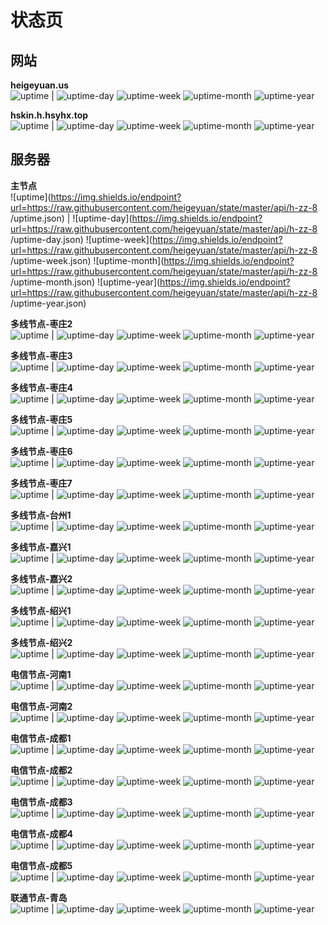 # 状态页

## 网站

**heigeyuan.us**  
![uptime](https://img.shields.io/endpoint?url=https://raw.githubusercontent.com/heigeyuan/state/master/api/heigeyuan-us/uptime.json) | ![uptime-day](https://img.shields.io/endpoint?url=https://raw.githubusercontent.com/heigeyuan/state/master/api/heigeyuan-us/uptime-day.json) ![uptime-week](https://img.shields.io/endpoint?url=https://raw.githubusercontent.com/heigeyuan/state/master/api/heigeyuan-us/uptime-week.json) ![uptime-month](https://img.shields.io/endpoint?url=https://raw.githubusercontent.com/heigeyuan/state/master/api/heigeyuan-us/uptime-month.json) ![uptime-year](https://img.shields.io/endpoint?url=https://raw.githubusercontent.com/heigeyuan/state/master/api/heigeyuan-us/uptime-year.json)

**hskin.h.hsyhx.top**  
![uptime](https://img.shields.io/endpoint?url=https://raw.githubusercontent.com/heigeyuan/state/master/api/hskin-h-hsyhx-top/uptime.json) | ![uptime-day](https://img.shields.io/endpoint?url=https://raw.githubusercontent.com/heigeyuan/state/master/api/hskin-h-hsyhx-top/uptime-day.json) ![uptime-week](https://img.shields.io/endpoint?url=https://raw.githubusercontent.com/heigeyuan/state/master/api/hskin-h-hsyhx-top/uptime-week.json) ![uptime-month](https://img.shields.io/endpoint?url=https://raw.githubusercontent.com/heigeyuan/state/master/api/hskin-h-hsyhx-top/uptime-month.json) ![uptime-year](https://img.shields.io/endpoint?url=https://raw.githubusercontent.com/heigeyuan/state/master/api/hskin-h-hsyhx-top/uptime-year.json)

## 服务器

**主节点**  
![uptime](https://img.shields.io/endpoint?url=https://raw.githubusercontent.com/heigeyuan/state/master/api/h-zz-8
/uptime.json) | ![uptime-day](https://img.shields.io/endpoint?url=https://raw.githubusercontent.com/heigeyuan/state/master/api/h-zz-8
/uptime-day.json) ![uptime-week](https://img.shields.io/endpoint?url=https://raw.githubusercontent.com/heigeyuan/state/master/api/h-zz-8
/uptime-week.json) ![uptime-month](https://img.shields.io/endpoint?url=https://raw.githubusercontent.com/heigeyuan/state/master/api/h-zz-8
/uptime-month.json) ![uptime-year](https://img.shields.io/endpoint?url=https://raw.githubusercontent.com/heigeyuan/state/master/api/h-zz-8
/uptime-year.json)

**多线节点-枣庄2**  
![uptime](https://img.shields.io/endpoint?url=https://raw.githubusercontent.com/heigeyuan/state/master/api/h-zz-2/uptime.json) | ![uptime-day](https://img.shields.io/endpoint?url=https://raw.githubusercontent.com/heigeyuan/state/master/api/h-zz-2/uptime-day.json) ![uptime-week](https://img.shields.io/endpoint?url=https://raw.githubusercontent.com/heigeyuan/state/master/api/h-zz-2/uptime-week.json) ![uptime-month](https://img.shields.io/endpoint?url=https://raw.githubusercontent.com/heigeyuan/state/master/api/h-zz-2/uptime-month.json) ![uptime-year](https://img.shields.io/endpoint?url=https://raw.githubusercontent.com/heigeyuan/state/master/api/h-zz-2/uptime-year.json)

**多线节点-枣庄3**  
![uptime](https://img.shields.io/endpoint?url=https://raw.githubusercontent.com/heigeyuan/state/master/api/h-zz-3/uptime.json) | ![uptime-day](https://img.shields.io/endpoint?url=https://raw.githubusercontent.com/heigeyuan/state/master/api/h-zz-3/uptime-day.json) ![uptime-week](https://img.shields.io/endpoint?url=https://raw.githubusercontent.com/heigeyuan/state/master/api/h-zz-3/uptime-week.json) ![uptime-month](https://img.shields.io/endpoint?url=https://raw.githubusercontent.com/heigeyuan/state/master/api/h-zz-3/uptime-month.json) ![uptime-year](https://img.shields.io/endpoint?url=https://raw.githubusercontent.com/heigeyuan/state/master/api/h-zz-3/uptime-year.json)

**多线节点-枣庄4**  
![uptime](https://img.shields.io/endpoint?url=https://raw.githubusercontent.com/heigeyuan/state/master/api/h-zz-4/uptime.json) | ![uptime-day](https://img.shields.io/endpoint?url=https://raw.githubusercontent.com/heigeyuan/state/master/api/h-zz-4/uptime-day.json) ![uptime-week](https://img.shields.io/endpoint?url=https://raw.githubusercontent.com/heigeyuan/state/master/api/h-zz-4/uptime-week.json) ![uptime-month](https://img.shields.io/endpoint?url=https://raw.githubusercontent.com/heigeyuan/state/master/api/h-zz-4/uptime-month.json) ![uptime-year](https://img.shields.io/endpoint?url=https://raw.githubusercontent.com/heigeyuan/state/master/api/h-zz-4/uptime-year.json)

**多线节点-枣庄5**  
![uptime](https://img.shields.io/endpoint?url=https://raw.githubusercontent.com/heigeyuan/state/master/api/h-zz-5/uptime.json) | ![uptime-day](https://img.shields.io/endpoint?url=https://raw.githubusercontent.com/heigeyuan/state/master/api/h-zz-5/uptime-day.json) ![uptime-week](https://img.shields.io/endpoint?url=https://raw.githubusercontent.com/heigeyuan/state/master/api/h-zz-5/uptime-week.json) ![uptime-month](https://img.shields.io/endpoint?url=https://raw.githubusercontent.com/heigeyuan/state/master/api/h-zz-5/uptime-month.json) ![uptime-year](https://img.shields.io/endpoint?url=https://raw.githubusercontent.com/heigeyuan/state/master/api/h-zz-5/uptime-year.json)

**多线节点-枣庄6**  
![uptime](https://img.shields.io/endpoint?url=https://raw.githubusercontent.com/heigeyuan/state/master/api/h-zz-6/uptime.json) | ![uptime-day](https://img.shields.io/endpoint?url=https://raw.githubusercontent.com/heigeyuan/state/master/api/h-zz-6/uptime-day.json) ![uptime-week](https://img.shields.io/endpoint?url=https://raw.githubusercontent.com/heigeyuan/state/master/api/h-zz-6/uptime-week.json) ![uptime-month](https://img.shields.io/endpoint?url=https://raw.githubusercontent.com/heigeyuan/state/master/api/h-zz-6/uptime-month.json) ![uptime-year](https://img.shields.io/endpoint?url=https://raw.githubusercontent.com/heigeyuan/state/master/api/h-zz-6/uptime-year.json)

**多线节点-枣庄7**  
![uptime](https://img.shields.io/endpoint?url=https://raw.githubusercontent.com/heigeyuan/state/master/api/h-zz-7/uptime.json) | ![uptime-day](https://img.shields.io/endpoint?url=https://raw.githubusercontent.com/heigeyuan/state/master/api/h-zz-7/uptime-day.json) ![uptime-week](https://img.shields.io/endpoint?url=https://raw.githubusercontent.com/heigeyuan/state/master/api/h-zz-7/uptime-week.json) ![uptime-month](https://img.shields.io/endpoint?url=https://raw.githubusercontent.com/heigeyuan/state/master/api/h-zz-7/uptime-month.json) ![uptime-year](https://img.shields.io/endpoint?url=https://raw.githubusercontent.com/heigeyuan/state/master/api/h-zz-7/uptime-year.json)

**多线节点-台州1**  
![uptime](https://img.shields.io/endpoint?url=https://raw.githubusercontent.com/heigeyuan/state/master/api/h-tz/uptime.json) | ![uptime-day](https://img.shields.io/endpoint?url=https://raw.githubusercontent.com/heigeyuan/state/master/api/h-tz/uptime-day.json) ![uptime-week](https://img.shields.io/endpoint?url=https://raw.githubusercontent.com/heigeyuan/state/master/api/h-tz/uptime-week.json) ![uptime-month](https://img.shields.io/endpoint?url=https://raw.githubusercontent.com/heigeyuan/state/master/api/h-tz/uptime-month.json) ![uptime-year](https://img.shields.io/endpoint?url=https://raw.githubusercontent.com/heigeyuan/state/master/api/h-tz/uptime-year.json)

**多线节点-嘉兴1**  
![uptime](https://img.shields.io/endpoint?url=https://raw.githubusercontent.com/heigeyuan/state/master/api/h-jx-1/uptime.json) | ![uptime-day](https://img.shields.io/endpoint?url=https://raw.githubusercontent.com/heigeyuan/state/master/api/h-jx-1/uptime-day.json) ![uptime-week](https://img.shields.io/endpoint?url=https://raw.githubusercontent.com/heigeyuan/state/master/api/h-jx-1/uptime-week.json) ![uptime-month](https://img.shields.io/endpoint?url=https://raw.githubusercontent.com/heigeyuan/state/master/api/h-jx-1/uptime-month.json) ![uptime-year](https://img.shields.io/endpoint?url=https://raw.githubusercontent.com/heigeyuan/state/master/api/h-jx-1/uptime-year.json)

**多线节点-嘉兴2**  
![uptime](https://img.shields.io/endpoint?url=https://raw.githubusercontent.com/heigeyuan/state/master/api/h-jx-2/uptime.json) | ![uptime-day](https://img.shields.io/endpoint?url=https://raw.githubusercontent.com/heigeyuan/state/master/api/h-jx-2/uptime-day.json) ![uptime-week](https://img.shields.io/endpoint?url=https://raw.githubusercontent.com/heigeyuan/state/master/api/h-jx-2/uptime-week.json) ![uptime-month](https://img.shields.io/endpoint?url=https://raw.githubusercontent.com/heigeyuan/state/master/api/h-jx-2/uptime-month.json) ![uptime-year](https://img.shields.io/endpoint?url=https://raw.githubusercontent.com/heigeyuan/state/master/api/h-jx-2/uptime-year.json)

**多线节点-绍兴1**  
![uptime](https://img.shields.io/endpoint?url=https://raw.githubusercontent.com/heigeyuan/state/master/api/h-sx-1/uptime.json) | ![uptime-day](https://img.shields.io/endpoint?url=https://raw.githubusercontent.com/heigeyuan/state/master/api/h-sx-1/uptime-day.json) ![uptime-week](https://img.shields.io/endpoint?url=https://raw.githubusercontent.com/heigeyuan/state/master/api/h-sx-1/uptime-week.json) ![uptime-month](https://img.shields.io/endpoint?url=https://raw.githubusercontent.com/heigeyuan/state/master/api/h-sx-1/uptime-month.json) ![uptime-year](https://img.shields.io/endpoint?url=https://raw.githubusercontent.com/heigeyuan/state/master/api/h-sx-1/uptime-year.json)

**多线节点-绍兴2**  
![uptime](https://img.shields.io/endpoint?url=https://raw.githubusercontent.com/heigeyuan/state/master/api/h-sx-2/uptime.json) | ![uptime-day](https://img.shields.io/endpoint?url=https://raw.githubusercontent.com/heigeyuan/state/master/api/h-sx-2/uptime-day.json) ![uptime-week](https://img.shields.io/endpoint?url=https://raw.githubusercontent.com/heigeyuan/state/master/api/h-sx-2/uptime-week.json) ![uptime-month](https://img.shields.io/endpoint?url=https://raw.githubusercontent.com/heigeyuan/state/master/api/h-sx-2/uptime-month.json) ![uptime-year](https://img.shields.io/endpoint?url=https://raw.githubusercontent.com/heigeyuan/state/master/api/h-sx-2/uptime-year.json)

**电信节点-河南1**  
![uptime](https://img.shields.io/endpoint?url=https://raw.githubusercontent.com/heigeyuan/state/master/api/h-hndx-1/uptime.json) | ![uptime-day](https://img.shields.io/endpoint?url=https://raw.githubusercontent.com/heigeyuan/state/master/api/h-hndx-1/uptime-day.json) ![uptime-week](https://img.shields.io/endpoint?url=https://raw.githubusercontent.com/heigeyuan/state/master/api/h-hndx-1/uptime-week.json) ![uptime-month](https://img.shields.io/endpoint?url=https://raw.githubusercontent.com/heigeyuan/state/master/api/h-hndx-1/uptime-month.json) ![uptime-year](https://img.shields.io/endpoint?url=https://raw.githubusercontent.com/heigeyuan/state/master/api/h-hndx-1/uptime-year.json)

**电信节点-河南2**  
![uptime](https://img.shields.io/endpoint?url=https://raw.githubusercontent.com/heigeyuan/state/master/api/h-hndx-2/uptime.json) | ![uptime-day](https://img.shields.io/endpoint?url=https://raw.githubusercontent.com/heigeyuan/state/master/api/h-hndx-2/uptime-day.json) ![uptime-week](https://img.shields.io/endpoint?url=https://raw.githubusercontent.com/heigeyuan/state/master/api/h-hndx-2/uptime-week.json) ![uptime-month](https://img.shields.io/endpoint?url=https://raw.githubusercontent.com/heigeyuan/state/master/api/h-hndx-2/uptime-month.json) ![uptime-year](https://img.shields.io/endpoint?url=https://raw.githubusercontent.com/heigeyuan/state/master/api/h-hndx-2/uptime-year.json)

**电信节点-成都1**  
![uptime](https://img.shields.io/endpoint?url=https://raw.githubusercontent.com/heigeyuan/state/master/api/h-cddx-1/uptime.json) | ![uptime-day](https://img.shields.io/endpoint?url=https://raw.githubusercontent.com/heigeyuan/state/master/api/h-cddx-1/uptime-day.json) ![uptime-week](https://img.shields.io/endpoint?url=https://raw.githubusercontent.com/heigeyuan/state/master/api/h-cddx-1/uptime-week.json) ![uptime-month](https://img.shields.io/endpoint?url=https://raw.githubusercontent.com/heigeyuan/state/master/api/h-cddx-1/uptime-month.json) ![uptime-year](https://img.shields.io/endpoint?url=https://raw.githubusercontent.com/heigeyuan/state/master/api/h-cddx-1/uptime-year.json)

**电信节点-成都2**  
![uptime](https://img.shields.io/endpoint?url=https://raw.githubusercontent.com/heigeyuan/state/master/api/h-cddx-2/uptime.json) | ![uptime-day](https://img.shields.io/endpoint?url=https://raw.githubusercontent.com/heigeyuan/state/master/api/h-cddx-2/uptime-day.json) ![uptime-week](https://img.shields.io/endpoint?url=https://raw.githubusercontent.com/heigeyuan/state/master/api/h-cddx-2/uptime-week.json) ![uptime-month](https://img.shields.io/endpoint?url=https://raw.githubusercontent.com/heigeyuan/state/master/api/h-cddx-2/uptime-month.json) ![uptime-year](https://img.shields.io/endpoint?url=https://raw.githubusercontent.com/heigeyuan/state/master/api/h-cddx-2/uptime-year.json)

**电信节点-成都3**  
![uptime](https://img.shields.io/endpoint?url=https://raw.githubusercontent.com/heigeyuan/state/master/api/h-cddx-3/uptime.json) | ![uptime-day](https://img.shields.io/endpoint?url=https://raw.githubusercontent.com/heigeyuan/state/master/api/h-cddx-3/uptime-day.json) ![uptime-week](https://img.shields.io/endpoint?url=https://raw.githubusercontent.com/heigeyuan/state/master/api/h-cddx-3/uptime-week.json) ![uptime-month](https://img.shields.io/endpoint?url=https://raw.githubusercontent.com/heigeyuan/state/master/api/h-cddx-3/uptime-month.json) ![uptime-year](https://img.shields.io/endpoint?url=https://raw.githubusercontent.com/heigeyuan/state/master/api/h-cddx-3/uptime-year.json)

**电信节点-成都4**  
![uptime](https://img.shields.io/endpoint?url=https://raw.githubusercontent.com/heigeyuan/state/master/api/h-cddx-4/uptime.json) | ![uptime-day](https://img.shields.io/endpoint?url=https://raw.githubusercontent.com/heigeyuan/state/master/api/h-cddx-4/uptime-day.json) ![uptime-week](https://img.shields.io/endpoint?url=https://raw.githubusercontent.com/heigeyuan/state/master/api/h-cddx-4/uptime-week.json) ![uptime-month](https://img.shields.io/endpoint?url=https://raw.githubusercontent.com/heigeyuan/state/master/api/h-cddx-4/uptime-month.json) ![uptime-year](https://img.shields.io/endpoint?url=https://raw.githubusercontent.com/heigeyuan/state/master/api/h-cddx-4/uptime-year.json)

**电信节点-成都5**  
![uptime](https://img.shields.io/endpoint?url=https://raw.githubusercontent.com/heigeyuan/state/master/api/h-cddx-5/uptime.json) | ![uptime-day](https://img.shields.io/endpoint?url=https://raw.githubusercontent.com/heigeyuan/state/master/api/h-cddx-5/uptime-day.json) ![uptime-week](https://img.shields.io/endpoint?url=https://raw.githubusercontent.com/heigeyuan/state/master/api/h-cddx-5/uptime-week.json) ![uptime-month](https://img.shields.io/endpoint?url=https://raw.githubusercontent.com/heigeyuan/state/master/api/h-cddx-5/uptime-month.json) ![uptime-year](https://img.shields.io/endpoint?url=https://raw.githubusercontent.com/heigeyuan/state/master/api/h-cddx-5/uptime-year.json)

**联通节点-青岛**  
![uptime](https://img.shields.io/endpoint?url=https://raw.githubusercontent.com/heigeyuan/state/master/api/h-qdlt/uptime.json) | ![uptime-day](https://img.shields.io/endpoint?url=https://raw.githubusercontent.com/heigeyuan/state/master/api/h-qdlt/uptime-day.json) ![uptime-week](https://img.shields.io/endpoint?url=https://raw.githubusercontent.com/heigeyuan/state/master/api/h-qdlt/uptime-week.json) ![uptime-month](https://img.shields.io/endpoint?url=https://raw.githubusercontent.com/heigeyuan/state/master/api/h-qdlt/uptime-month.json) ![uptime-year](https://img.shields.io/endpoint?url=https://raw.githubusercontent.com/heigeyuan/state/master/api/h-qdlt/uptime-year.json)
